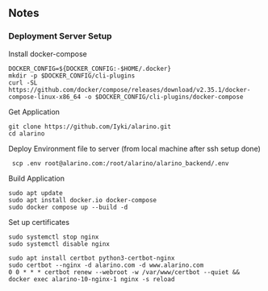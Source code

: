 
## Notes

### Deployment Server Setup

Install docker-compose

```shell
DOCKER_CONFIG=${DOCKER_CONFIG:-$HOME/.docker}
mkdir -p $DOCKER_CONFIG/cli-plugins
curl -SL https://github.com/docker/compose/releases/download/v2.35.1/docker-compose-linux-x86_64 -o $DOCKER_CONFIG/cli-plugins/docker-compose
```

Get Application
```shell
git clone https://github.com/Iyki/alarino.git
cd alarino
```

Deploy Environment file to server (from local machine after ssh setup done)
```shell
 scp .env root@alarino.com:/root/alarino/alarino_backend/.env
```

Build Application
```
sudo apt update
sudo apt install docker.io docker-compose 
sudo docker compose up --build -d
```

Set up certificates
```
sudo systemctl stop nginx
sudo systemctl disable nginx

sudo apt install certbot python3-certbot-nginx
sudo certbot --nginx -d alarino.com -d www.alarino.com
0 0 * * * certbot renew --webroot -w /var/www/certbot --quiet && docker exec alarino-10-nginx-1 nginx -s reload

```
